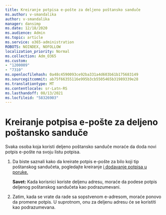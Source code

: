 ```yaml
---
title: Kreiranje potpisa e-pošte za deljeno poštansko sanduče
ms.author: v-smandalika
author: v-smandalika
manager: dansimp
ms.date: 12/18/2020
ms.audience: Admin
ms.topic: article
ms.service: o365-administration
ROBOTS: NOINDEX, NOFOLLOW
localization_priority: Normal
ms.collection: Adm_O365
ms.custom:
- "1200009"
- "7310"
ms.openlocfilehash: 0a48c4590093ce92ba331a4d603b61b175683149
ms.sourcegitcommit: ab75f66355116e995b3cb5505465b31989339e28
ms.translationtype: MT
ms.contentlocale: sr-Latn-RS
ms.lasthandoff: 08/13/2021
ms.locfileid: "58326903"
---
```

# <a name="create-an-email-signature-for-a-shared-mailbox"></a>Kreiranje potpisa e-pošte za deljeno poštansko sanduče

Svaka osoba koja koristi deljeno poštansko sanduče moraće da doda novi potpis e-pošte na svoju listu potpisa.

1. Da biste saznali kako da kreirate potpis e-pošte za bilo koji tip poštanskog sandučeta, pogledajte kreiranje [i dodavanje potpisa u poruke.](https://support.office.com/article/8ee5d4f4-68fd-464a-a1c1-0e1c80bb27f2)

    **Savet:** Kada korisnici koriste deljenu adresu, moraće da podese potpis deljenog poštanskog sandučeta kao podrazumevani.
1. Zatim, kada se vrate da rade sa sopstvenom e-adresom, moraće ponovo da promene potpis. U suprotnom, onu za deljenu adresu će se koristiti kao podrazumevana.